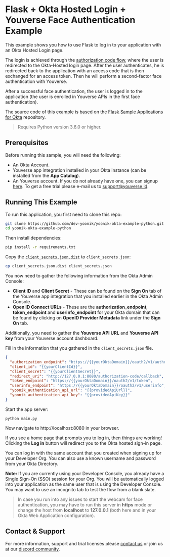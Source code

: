 # Flask + Okta Hosted Login + Youverse Face Authentication Example

This example shows you how to use Flask to log in to your application with an Okta Hosted Login page.

The login is achieved through the [authorization code flow](https://developer.okta.com/authentication-guide/implementing-authentication/auth-code), where the user is redirected to the Okta-Hosted login page. After the user authenticates, he is redirected back to the application with an access code that is then exchanged for an access token. Then he will perform a second-factor face authentication with Youverse.

After a successful face authentication, the user is logged in to the application (the user is enrolled in Youverse APIs in the first face authentication).

The source code of this example is based on the [Flask Sample Applications for Okta](https://github.com/okta/samples-python-flask) repository. 
> Requires Python version 3.6.0 or higher.

## Prerequisites

Before running this sample, you will need the following:

* An Okta Account.
* Youverse app integration installed in your Okta instance (can be installed from the **App Catalog**).
* An Youverse account. If you do not already have one, you can signup [here](https://www.youverse.id/register). To get a free trial please e-mail us to [support@youverse.id](mailto:support@youverse.id).

## Running This Example

To run this application, you first need to clone this repo:

```bash
git clone https://github.com/dev-yoonik/yoonik-okta-example-python.git
cd yoonik-okta-example-python
```

Then install dependencies:

```bash
pip install -r requirements.txt
```

Copy the [`client_secrets.json.dist`](client_secrets.json.dist) to `client_secrets.json`:

```bash
cp client_secrets.json.dist client_secrets.json
```

You now need to gather the following information from the Okta Admin Console:

* **Client ID** and **Client Secret** - These can be found on the **Sign On** tab of the Youverse app integration that you installed earlier in the Okta Admin Console. 
* **Open ID Connect URLs** - These are the **authorization_endpoint**, **token_endpoint** and **userinfo_endpoint** for your Okta domain that can be found by clicking on **OpenID Provider Metadata** link under the **Sign On** tab.

Additionally, you need to gather the **Youverse API URL** and **Youverse API key** from your Youverse account dashboard.

Fill in the information that you gathered in the `client_secrets.json` file.

```json
{
  "authorization_endpoint": "https://{{yourOktaDomain}}/oauth2/v1/authorize",
  "client_id": "{{yourClientId}}",
  "client_secret": "{{yourClientSecret}}",
  "redirect_uri": "http://127.0.0.1:8080/authorization-code/callback",
  "token_endpoint": "https://{{yourOktaDomain}}/oauth2/v1/token",
  "userinfo_endpoint": "https://{{yourOktaDomain}}/oauth2/v1/userinfo",
  "yoonik_authentication_api_url": "{{providedApiUrl}}",
  "yoonik_authentication_api_key": "{{providedApiKey}}"
}
```

Start the app server:

```
python main.py
```

Now navigate to http://localhost:8080 in your browser.

If you see a home page that prompts you to log in, then things are working! Clicking the **Log in** button will redirect you to the Okta hosted sign-in page.

You can log in with the same account that you created when signing up for your Developer Org. You can also use a known username and password from your Okta Directory.

**Note:** If you are currently using your Developer Console, you already have a Single Sign-On (SSO) session for your Org. You will be automatically logged into your application as the same user that is using the Developer Console. You may want to use an incognito tab to test the flow from a blank slate.

> In case you run into any issues to start the webcam for face authentication, you may have to run this server in **https** mode or change the host from **localhost** to **127.0.0.1** (both here and in your Okta Web Application configuration).

## Contact & Support

For more information, support and trial licenses please [contact us](mailto:support@youverse.id) or join us at our [discord community](https://discord.gg/SqHVQUFNtN).